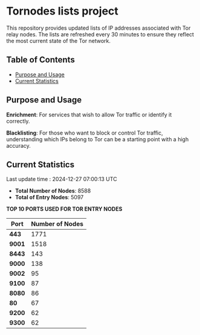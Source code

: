 # Tornodes lists project

This repository provides updated lists of IP addresses associated with Tor relay nodes. The lists are refreshed every 30 minutes to ensure they reflect the most current state of the Tor network.

## Table of Contents

- [Purpose and Usage](#purpose-and-usage)
- [Current Statistics](#current-statistics)


## Purpose and Usage

**Enrichment**: For services that wish to allow Tor traffic or identify it correctly.

**Blacklisting**: For those who want to block or control Tor traffic, understanding which IPs belong to Tor can be a starting point with a high accuracy.

## Current Statistics

Last update time : 2024-12-27 07:00:13 UTC

- **Total Number of Nodes**: 8588
- **Total of Entry Nodes**: 5097

**TOP 10 PORTS USED FOR TOR ENTRY NODES**

| **Port** | **Number of Nodes** |
|------|-----------------|
| **443**   | 1771  |
| **9001**   | 1518  |
| **8443**   | 143  |
| **9000**   | 138  |
| **9002**   | 95  |
| **9100**   | 87  |
| **8080**   | 86  |
| **80**   | 67  |
| **9200**   | 62  |
| **9300**   | 62  |

